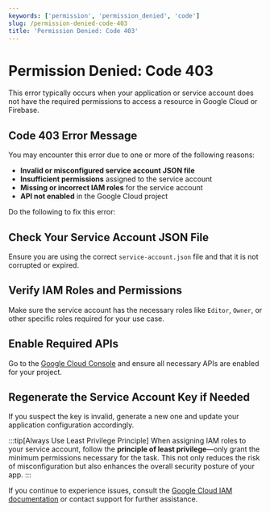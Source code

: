 ```yaml
---
keywords: ['permission', 'permission_denied', 'code']
slug: /permission-denied-code-403
title: 'Permission Denied: Code 403'
---
```


# Permission Denied: Code 403

This error typically occurs when your application or service account does not have the required permissions to access a resource in Google Cloud or Firebase.

## Code 403 Error Message

You may encounter this error due to one or more of the following reasons:

- **Invalid or misconfigured service account JSON file**
- **Insufficient permissions** assigned to the service account
- **Missing or incorrect IAM roles** for the service account
- **API not enabled** in the Google Cloud project

Do the following to fix this error:

## Check Your Service Account JSON File

Ensure you are using the correct `service-account.json` file and that it is not corrupted or expired.

## Verify IAM Roles and Permissions

Make sure the service account has the necessary roles like `Editor`, `Owner`, or other specific roles required for your use case.

## Enable Required APIs

Go to the [Google Cloud Console](https://console.cloud.google.com/apis/library) and ensure all necessary APIs are enabled for your project.

## Regenerate the Service Account Key if Needed
If you suspect the key is invalid, generate a new one and update your application configuration accordingly.

:::tip[Always Use Least Privilege Principle]
When assigning IAM roles to your service account, follow the **principle of least privilege**—only grant the minimum permissions necessary for the task. This not only reduces the risk of misconfiguration but also enhances the overall security posture of your app.
:::

If you continue to experience issues, consult the [Google Cloud IAM documentation](https://cloud.google.com/iam/docs/troubleshooting-access) or contact support for further assistance.
